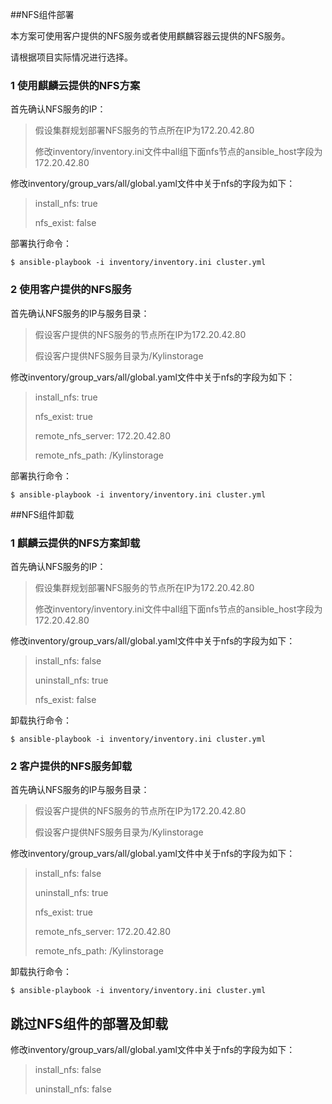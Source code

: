 ##NFS组件部署

本方案可使用客户提供的NFS服务或者使用麒麟容器云提供的NFS服务。

请根据项目实际情况进行选择。

### 1 使用麒麟云提供的NFS方案

首先确认NFS服务的IP：

> 假设集群规划部署NFS服务的节点所在IP为172.20.42.80
>
> 修改inventory/inventory.ini文件中all组下面nfs节点的ansible_host字段为172.20.42.80
>

修改inventory/group_vars/all/global.yaml文件中关于nfs的字段为如下：

> install_nfs: true  
>
> nfs_exist: false
>

部署执行命令：
```
$ ansible-playbook -i inventory/inventory.ini cluster.yml
```

### 2 使用客户提供的NFS服务

首先确认NFS服务的IP与服务目录：

> 假设客户提供的NFS服务的节点所在IP为172.20.42.80
>
> 假设客户提供NFS服务目录为/Kylinstorage

修改inventory/group_vars/all/global.yaml文件中关于nfs的字段为如下：

> install_nfs: true  
>
> nfs_exist: true
>  
> remote_nfs_server: 172.20.42.80
>
> remote_nfs_path: /Kylinstorage
>

部署执行命令：
```
$ ansible-playbook -i inventory/inventory.ini cluster.yml
```

##NFS组件卸载
### 1 麒麟云提供的NFS方案卸载

首先确认NFS服务的IP：

> 假设集群规划部署NFS服务的节点所在IP为172.20.42.80
>
> 修改inventory/inventory.ini文件中all组下面nfs节点的ansible_host字段为172.20.42.80
>

修改inventory/group_vars/all/global.yaml文件中关于nfs的字段为如下：

> install_nfs: false  
>
> uninstall_nfs: true 
>
> nfs_exist: false
>

卸载执行命令：
```
$ ansible-playbook -i inventory/inventory.ini cluster.yml
```

### 2 客户提供的NFS服务卸载

首先确认NFS服务的IP与服务目录：

> 假设客户提供的NFS服务的节点所在IP为172.20.42.80
>
> 假设客户提供NFS服务目录为/Kylinstorage

修改inventory/group_vars/all/global.yaml文件中关于nfs的字段为如下：

> install_nfs: false  
>
> uninstall_nfs: true 
>
> nfs_exist: true
>  
> remote_nfs_server: 172.20.42.80
>
> remote_nfs_path: /Kylinstorage
>

卸载执行命令：
```
$ ansible-playbook -i inventory/inventory.ini cluster.yml
```

## 跳过NFS组件的部署及卸载
修改inventory/group_vars/all/global.yaml文件中关于nfs的字段为如下：

> install_nfs: false  
>
> uninstall_nfs: false 
